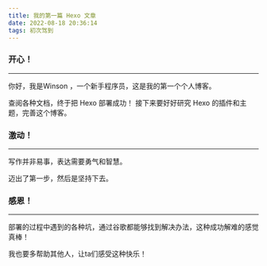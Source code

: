 ```yaml
---
title: 我的第一篇 Hexo 文章
date: 2022-08-18 20:36:14
tags: 初次驾到
---
```




### 开心！
-----------

你好，我是Winson ，一个新手程序员，这是我的第一个个人博客。

查阅各种文档，终于把 Hexo 部署成功！
接下来要好好研究 Hexo 的插件和主题，完善这个博客。

### 激动！
----------
写作并非易事，表达需要勇气和智慧。

迈出了第一步，然后是坚持下去。

### 感恩！
-------
部署的过程中遇到的各种坑，通过谷歌都能够找到解决办法，这种成功解难的感觉真棒！

我也要多帮助其他人，让ta们感受这种快乐！

